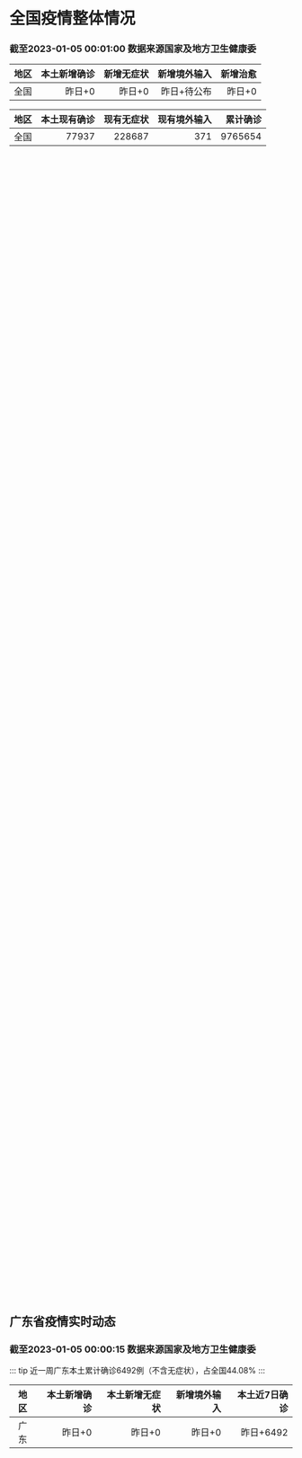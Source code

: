 
# 全国疫情整体情况
### 截至2023-01-05 00:01:00 数据来源国家及地方卫生健康委

|地区|本土新增确诊|新增无症状|新增境外输入|新增治愈|
|:--:|---:|---:|---:|---:|
|全国|昨日+0|昨日+0|昨日+待公布|昨日+0|

|地区|本土现有确诊|现有无症状|现有境外输入|累计确诊|
|:--:|---:|---:|---:|---:|
|全国|77937|228687|371|9765654|

<ChinaMap :dataList="dataList" :title="title"/>

<div id="chinaDayModify" style="width:100%;height:500px;margin-bottom:10px;"></div>
<div id="chinaAddHistoryData" style="width:100%;height:500px;margin-bottom:10px;"></div>
<div id="chinaNowHistoryData" style="width:100%;height:500px;margin-bottom:10px;"></div>
<div id="chinaTotalHistoryData" style="width:100%;height:500px;margin-bottom:10px;"></div>


## 广东省疫情实时动态
### 截至2023-01-05 00:00:15 数据来源国家及地方卫生健康委

::: tip 近一周广东本土累计确诊6492例（不含无症状），占全国44.08%
:::

|地区|本土新增确诊|本土新增无症状|新增境外输入|本土近7日确诊|
|:--:|---:|---:|---:|---:|
|广东|昨日+0|昨日+0|昨日+0|昨日+6492|

<div id="guangdongModify" style="width:100%;height:500px;margin-bottom:10px;"></div>
<div id="guangdongTotalHistory" style="width:100%;height:500px;margin-bottom:10px;"></div>
<div id="guangzhouModifyHistory" style="width:100%;height:500px;margin-bottom:10px;"></div>


<script>
import * as echarts from 'echarts'
export default {
  data(){
    return {
      title: '新增本土确诊',
      dataList: [{name: '台湾', value: 0, addList: []},{name: '香港', value: 0, addList: []},{name: '广东', value: 0, addList: []},{name: '湖北', value: 0, addList: []},{name: '上海', value: 0, addList: []},{name: '吉林', value: 0, addList: []},{name: '四川', value: 0, addList: []},{name: '重庆', value: 0, addList: []},{name: '福建', value: 0, addList: []},{name: '海南', value: 0, addList: []},{name: '河南', value: 0, addList: []},{name: '北京', value: 0, addList: []},{name: '内蒙古', value: 0, addList: []},{name: '云南', value: 0, addList: []},{name: '浙江', value: 0, addList: []},{name: '陕西', value: 0, addList: []},{name: '黑龙江', value: 0, addList: []},{name: '山西', value: 0, addList: []},{name: '山东', value: 0, addList: []},{name: '湖南', value: 0, addList: []},{name: '江苏', value: 0, addList: []},{name: '广西', value: 0, addList: []},{name: '天津', value: 0, addList: []},{name: '辽宁', value: 0, addList: []},{name: '河北', value: 0, addList: []},{name: '澳门', value: 0, addList: []},{name: '新疆', value: 0, addList: []},{name: '江西', value: 0, addList: []},{name: '贵州', value: 0, addList: []},{name: '安徽', value: 0, addList: []},{name: '甘肃', value: 0, addList: []},{name: '西藏', value: 0, addList: []},{name: '青海', value: 0, addList: []},{name: '宁夏', value: 0, addList: []},{name: '南海诸岛', value: 0, addList: []}]
    }
  },
  mounted () {
    const themeObj = {"color":["#2ec7c9","#b6a2de","#5ab1ef","#ffb980","#d87a80","#8d98b3","#e5cf0d","#97b552","#95706d","#dc69aa","#07a2a4","#9a7fd1","#588dd5","#f5994e","#c05050","#59678c","#c9ab00","#7eb00a","#6f5553","#c14089"],"backgroundColor":"rgba(0,0,0,0)","textStyle":{},"title":{"textStyle":{"color":"#008acd"},"subtextStyle":{"color":"#aaaaaa"}},"line":{"itemStyle":{"borderWidth":1},"lineStyle":{"width":2},"symbolSize":3,"symbol":"emptyCircle","smooth":true},"radar":{"itemStyle":{"borderWidth":1},"lineStyle":{"width":2},"symbolSize":3,"symbol":"emptyCircle","smooth":true},"bar":{"itemStyle":{"barBorderWidth":0,"barBorderColor":"#ccc"}},"pie":{"itemStyle":{"borderWidth":0,"borderColor":"#ccc"}},"scatter":{"itemStyle":{"borderWidth":0,"borderColor":"#ccc"}},"boxplot":{"itemStyle":{"borderWidth":0,"borderColor":"#ccc"}},"parallel":{"itemStyle":{"borderWidth":0,"borderColor":"#ccc"}},"sankey":{"itemStyle":{"borderWidth":0,"borderColor":"#ccc"}},"funnel":{"itemStyle":{"borderWidth":0,"borderColor":"#ccc"}},"gauge":{"itemStyle":{"borderWidth":0,"borderColor":"#ccc"}},"candlestick":{"itemStyle":{"color":"#d87a80","color0":"#2ec7c9","borderColor":"#d87a80","borderColor0":"#2ec7c9","borderWidth":1}},"graph":{"itemStyle":{"borderWidth":0,"borderColor":"#ccc"},"lineStyle":{"width":1,"color":"#aaaaaa"},"symbolSize":3,"symbol":"emptyCircle","smooth":true,"color":["#2ec7c9","#b6a2de","#5ab1ef","#ffb980","#d87a80","#8d98b3","#e5cf0d","#97b552","#95706d","#dc69aa","#07a2a4","#9a7fd1","#588dd5","#f5994e","#c05050","#59678c","#c9ab00","#7eb00a","#6f5553","#c14089"],"label":{"color":"#eeeeee"}},"map":{"itemStyle":{"areaColor":"#dddddd","borderColor":"#eeeeee","borderWidth":0.5},"label":{"color":"#d87a80"},"emphasis":{"itemStyle":{"areaColor":"rgba(254,153,78,1)","borderColor":"#444","borderWidth":1},"label":{"color":"rgb(100,0,0)"}}},"geo":{"itemStyle":{"areaColor":"#dddddd","borderColor":"#eeeeee","borderWidth":0.5},"label":{"color":"#d87a80"},"emphasis":{"itemStyle":{"areaColor":"rgba(254,153,78,1)","borderColor":"#444","borderWidth":1},"label":{"color":"rgb(100,0,0)"}}},"categoryAxis":{"axisLine":{"show":true,"lineStyle":{"color":"#008acd"}},"axisTick":{"show":true,"lineStyle":{"color":"#333"}},"axisLabel":{"show":true,"color":"#333"},"splitLine":{"show":false,"lineStyle":{"color":["#eee"]}},"splitArea":{"show":false,"areaStyle":{"color":["rgba(250,250,250,0.3)","rgba(200,200,200,0.3)"]}}},"valueAxis":{"axisLine":{"show":true,"lineStyle":{"color":"#008acd"}},"axisTick":{"show":true,"lineStyle":{"color":"#333"}},"axisLabel":{"show":true,"color":"#333"},"splitLine":{"show":true,"lineStyle":{"color":["#eee"]}},"splitArea":{"show":true,"areaStyle":{"color":["rgba(250,250,250,0.3)","rgba(200,200,200,0.3)"]}}},"logAxis":{"axisLine":{"show":true,"lineStyle":{"color":"#008acd"}},"axisTick":{"show":true,"lineStyle":{"color":"#333"}},"axisLabel":{"show":true,"color":"#333"},"splitLine":{"show":true,"lineStyle":{"color":["#eee"]}},"splitArea":{"show":true,"areaStyle":{"color":["rgba(250,250,250,0.3)","rgba(200,200,200,0.3)"]}}},"timeAxis":{"axisLine":{"show":true,"lineStyle":{"color":"#008acd"}},"axisTick":{"show":true,"lineStyle":{"color":"#333"}},"axisLabel":{"show":true,"color":"#333"},"splitLine":{"show":true,"lineStyle":{"color":["#eee"]}},"splitArea":{"show":false,"areaStyle":{"color":["rgba(250,250,250,0.3)","rgba(200,200,200,0.3)"]}}},"toolbox":{"iconStyle":{"borderColor":"#2ec7c9"},"emphasis":{"iconStyle":{"borderColor":"#18a4a6"}}},"legend":{"textStyle":{"color":"#333333"}},"tooltip":{"axisPointer":{"lineStyle":{"color":"#008acd","width":"1"},"crossStyle":{"color":"#008acd","width":"1"}}},"timeline":{"lineStyle":{"color":"#008acd","width":1},"itemStyle":{"color":"#008acd","borderWidth":1},"controlStyle":{"color":"#008acd","borderColor":"#008acd","borderWidth":0.5},"checkpointStyle":{"color":"#2ec7c9","borderColor":"#2ec7c9"},"label":{"color":"#008acd"},"emphasis":{"itemStyle":{"color":"#a9334c"},"controlStyle":{"color":"#008acd","borderColor":"#008acd","borderWidth":0.5},"label":{"color":"#008acd"}}},"visualMap":{"color":["#5ab1ef","#e0ffff"]},"dataZoom":{"backgroundColor":"rgba(47,69,84,0)","dataBackgroundColor":"#efefff","fillerColor":"rgba(182,162,222,0.2)","handleColor":"#008acd","handleSize":"100%","textStyle":{"color":"#333333"}},"markPoint":{"label":{"color":"#eeeeee"},"emphasis":{"label":{"color":"#eeeeee"}}}}

    echarts.registerTheme('dark', (themeObj))

    this.chartChDay = echarts.init(document.getElementById("chinaDayModify"), "dark")
,this.chartChAdd = echarts.init(document.getElementById("chinaAddHistoryData"), "dark")
,this.chartChNow = echarts.init(document.getElementById("chinaNowHistoryData"), "dark")
,this.chartChTotal = echarts.init(document.getElementById("chinaTotalHistoryData"), "dark")
,this.chartGdMod = echarts.init(document.getElementById("guangdongModify"), "dark")
,this.chartGdTotal = echarts.init(document.getElementById("guangdongTotalHistory"), "dark")
,this.chartGzMod = echarts.init(document.getElementById("guangzhouModifyHistory"), "dark")


    const option_gd_mod = {
      title: {
        text: '广东疫情新增趋势（人）'
      },
      tooltip: {
        trigger: 'axis',
        axisPointer: {
          type: 'cross',
          label: {
            backgroundColor: '#6a7985'
          }
        }
      },
      legend: {
        top: 20,
        data: [{name: '本土新增确诊',icon: 'rect'}, {name: '本土新增无症状',icon: 'rect'},{name: '新增境外输入',icon: 'rect'}]
      },
      grid: {
        left: '3%',
        right: '4%',
        bottom: '3%',
        containLabel: true
      },
      toolbox: {
        feature: {
          saveAsImage: {}
        }
      },
      xAxis: {
        type: 'category',
        boundaryGap: false,
        data: ["11.20","11.21","11.22","11.23","11.24","11.25","11.26","11.27","11.28","11.29","11.30","12.01","12.02","12.03","12.04","12.05","12.06","12.07","12.08","12.09","12.10","12.11","12.12","12.13","12.14","12.15","12.16","12.17","12.18","12.19","12.20","12.21","12.22","12.23","12.24","12.25","12.26","12.27","12.28","12.29","12.30","12.31","01.01","01.02","01.03",]
      },
      yAxis: {
        type: 'value'
      },
      series: [
        {
          name: '本土新增确诊',
          type: 'line',
          areaStyle: {},
          emphasis: {
            focus: 'series'
          },
          data: [984,781,860,1791,892,991,1386,1347,1168,1518,1599,1782,1666,1868,1686,2120,1719,1437,1391,1115,735,879,775,1044,857,1065,990,915,846,1075,1171,1325,1599,1737,1384,1182,1976,2233,2239,2400,2766,1784,1555,1829,2917,]
        },
        {
          name: '本土新增无症状',
          type: 'line',
          areaStyle: {},
          emphasis: {
            focus: 'series'
          },
          data: [8101,8241,7951,7505,7584,7405,7705,7761,7725,7236,6315,6010,5053,4785,4816,3421,3200,2713,1989,1819,1791,1468,1264,1817,0,0,0,0,0,0,0,0,0,0,0,0,0,0,0,0,0,0,0,0,0,]
        },
        {
          name: '新增境外输入',
          type: 'line',
          areaStyle: {},
          emphasis: {
            focus: 'series'
          },
          data: [38,35,23,19,23,25,23,24,19,11,12,16,12,14,17,15,15,14,12,10,27,21,22,5,17,17,13,17,31,36,18,47,41,6,11,5,22,82,4,18,9,31,17,18,2,]
        }
      ]
    };

    const option_gd_total = {
      title: {
        text: '广东疫情概览（人）'
      },
      tooltip: {
        trigger: 'axis',
        axisPointer: {
          type: 'cross',
          label: {
            backgroundColor: '#6a7985'
          }
        }
      },
      legend: {
        top: 20,
        data: [{name: '累计确诊',icon: 'rect'},{name: '累计治愈',icon: 'rect'}]
      },
      grid: {
        left: '3%',
        right: '4%',
        bottom: '3%',
        containLabel: true
      },
      toolbox: {
        feature: {
          saveAsImage: {}
        }
      },
      xAxis: {
        type: 'category',
        boundaryGap: false,
        data: ["11.20","11.21","11.22","11.23","11.24","11.25","11.26","11.27","11.28","11.29","11.30","12.01","12.02","12.03","12.04","12.05","12.06","12.07","12.08","12.09","12.10","12.11","12.12","12.13","12.14","12.15","12.16","12.17","12.18","12.19","12.20","12.21","12.22","12.23","12.24","12.25","12.26","12.27","12.28","12.29","12.30","12.31","01.01","01.02","01.03","01.04","01.05","01.06","01.07","01.08","01.09","01.10","01.11","01.12","01.13","01.14","01.15","01.16","01.17",]
      },
      yAxis: {
        type: 'value'
      },
      series: [
        {
          name: '累计确诊',
          type: 'line',
          areaStyle: {},
          emphasis: {
            focus: 'series'
          },
          data: [24707,25523,26406,28216,29131,30147,31556,32927,34114,35643,37254,38666,40344,42226,43929,46450,48187,49638,51041,52166,52928,53828,54625,55674,56548,57630,58633,59565,60442,61553,62742,64114,65754,67497,68892,70079,72077,74392,76635,79053,79053,80868,82440,84287,84287,84287,84287,84287,84287,84287,84287,84287,84287,84287,84287,84287,84287,84287,84287,]
        },
        {
          name: '累计治愈',
          type: 'line',
          areaStyle: {},
          emphasis: {
            focus: 'series'
          },
          data: [11470,11470,11470,11470,11470,11470,11470,11470,11470,22472,22472,24794,24794,24794,24794,24794,24794,24794,24794,24794,24794,24794,24794,24794,24794,24794,24794,24794,24794,24794,51366,51366,51366,51366,51366,51366,51366,51366,51366,51366,51366,51366,51366,51366,51366,51366,51366,51366,51366,51366,51366,51366,51366,51366,51366,51366,51366,51366,51366,]
        }
      ]
    };

    const option_gz_mod = {
      title: {
        text: '广州疫情新增趋势（人）'
      },
      tooltip: {
        trigger: 'axis',
        axisPointer: {
          type: 'cross',
          label: {
            backgroundColor: '#6a7985'
          }
        }
      },
      legend: {
        top: 20,
        data: [{name: '本土新增确诊',icon: 'rect'},{name: '本土新增无症状',icon: 'rect'}]
      },
      grid: {
        left: '3%',
        right: '4%',
        bottom: '3%',
        containLabel: true
      },
      toolbox: {
        feature: {
          saveAsImage: {}
        }
      },
      xAxis: {
        type: 'category',
        boundaryGap: false,
        data: ["1120","1121","1122","1123","1124","1125","1126","1127","1128","1129","1130","1201","1202","1203","1204","1205","1206","1207","1208","1209","1210","1211","1212","1213","1214","1215","1216","1217","1218","1219","1220","1221","1222","1223","1224","1225","0103",]
      },
      yAxis: {
        type: 'value'
      },
      series: [
        {
          name: '本土新增确诊',
          type: 'line',
          areaStyle: {},
          emphasis: {
            focus: 'series'
          },
          data: [882,681,722,1645,734,824,1177,1129,959,1236,1313,1468,1201,1197,1044,1505,1233,1042,968,591,286,432,366,554,370,505,451,403,374,537,564,546,0,0,0,0,0,]
        },
        {
          name: '本土新增无症状',
          type: 'line',
          areaStyle: {},
          emphasis: {
            focus: 'series'
          },
          data: [7885,7957,7735,7192,7267,7058,7266,7166,6993,6454,5629,5185,4096,3771,3663,2262,2090,1640,1005,804,817,599,434,741,0,0,0,0,0,0,0,0,0,0,0,0,0,]
        }
      ]
    };

    const option_ch_day  = {
      series: [
        {
          type: 'treemap',
          data: [
            {
              name: '本土新增确诊昨日+0',
              value: 1,
            },
            {
              name: '新增无症状昨日+0',
              value: 1,
            },
            {
              name: '新增境外输入昨日+待公布',
              value: 1,
            },
            {
              name: '新增治愈昨日+0',
              value: 1,
            },
          ]
        }
      ]
    };

    const option_ch_add = {
      title: {
        text: '新增疫情整体走势'
      },
      tooltip: {
        trigger: 'axis',
        axisPointer: {
          type: 'cross',
          label: {
            backgroundColor: '#6a7985'
          }
        }
      },
      legend: {
        top: 20,
        data: [{name: '本土确诊',icon: 'rect'}, {name: '无症状感染',icon: 'rect'},{name: '新增境外输入',icon: 'rect'}]
      },
      grid: {
        left: '3%',
        right: '4%',
        bottom: '3%',
        containLabel: true
      },
      toolbox: {
        feature: {
          saveAsImage: {}
        }
      },
      xAxis: {
        type: 'category',
        boundaryGap: false,
        data: ["11.18","11.19","11.20","11.21","11.22","11.23","11.24","11.25","11.26","11.27","11.28","11.29","11.30","12.01","12.02","12.03","12.04","12.05","12.06","12.07","12.08","12.09","12.10","12.11","12.12","12.13","12.14","12.15","12.16","12.17","12.18","12.19","12.20","12.21","12.22","12.23","12.24","12.25","12.26","12.27","12.28","12.29","12.30","12.31","01.01","01.02","01.03",]
      },
      yAxis: {
        type: 'value'
      },
      series: [
        {
          name: '本土确诊',
          type: 'line',
          areaStyle: {},
          emphasis: {
            focus: 'series'
          },
          data: [2055,2204,2277,2145,2641,3927,3041,3405,3648,3748,3561,4236,4080,4233,3933,4168,4247,4988,4351,4031,3588,3034,2270,2171,2270,2249,1944,2091,2229,2028,1918,2656,3049,2966,3696,4103,2940,2637,4388,5136,5080,5491,7179,5102,4499,4804,7685,]
        },
        {
          name: '无症状感染',
          type: 'line',
          areaStyle: {},
          emphasis: {
            focus: 'series'
          },
          data: [22208,22011,24547,25754,26242,27517,29654,31504,35858,36304,34860,33376,31720,30539,28894,27433,25477,22859,20764,17134,13004,10551,8327,6455,5181,0,0,0,0,0,0,0,0,0,0,0,0,0,0,0,0,0,0,0,0,0,0,]
        },
        {
          name: '新增境外输入',
          type: 'line',
          areaStyle: {},
          emphasis: {
            focus: 'series'
          },
          data: [82,63,88,80,78,83,62,69,61,74,63,52,70,45,55,45,71,58,58,48,49,48,68,69,45,42,56,66,57,69,77,66,52,64,65,25,43,31,48,95,22,24,25,36,24,29,4,]
        }
      ]
    };

    const option_ch_now = {
      title: {
        text: '现有疫情整体走势'
      },
      tooltip: {
        trigger: 'axis',
        axisPointer: {
          type: 'cross',
          label: {
            backgroundColor: '#6a7985'
          }
        }
      },
      legend: {
        top: 20,
        data: [{name: '本土确诊',icon: 'rect'}, {name: '无症状感染',icon: 'rect'},{name: '新增境外输入',icon: 'rect'}]
      },
      grid: {
        left: '3%',
        right: '4%',
        bottom: '3%',
        containLabel: true
      },
      toolbox: {
        feature: {
          saveAsImage: {}
        }
      },
      xAxis: {
        type: 'category',
        boundaryGap: false,
        data: ["11.18","11.19","11.20","11.21","11.22","11.23","11.24","11.25","11.26","11.27","11.28","11.29","11.30","12.01","12.02","12.03","12.04","12.05","12.06","12.07","12.08","12.09","12.10","12.11","12.12","12.13","12.14","12.15","12.16","12.17","12.18","12.19","12.20","12.21","12.22","12.23","12.24","12.25","12.26","12.27","12.28","12.29","12.30","12.31","01.01","01.02","01.03","01.04","01.05","01.06","01.07","01.08","01.09","01.10","01.11","01.12","01.13","01.14","01.15","01.16","01.17",]
      },
      yAxis: {
        type: 'value'
      },
      series: [
        {
          name: '本土确诊',
          type: 'line',
          areaStyle: {},
          emphasis: {
            focus: 'series'
          },
          data: [19102,20202,21550,22606,23923,26090,27429,28985,30646,32348,33190,34851,36571,38012,38648,39571,40008,41882,42366,42724,42640,41065,38903,37461,35849,34830,34288,34283,33888,34193,34808,35509,36636,37295,38884,41265,43449,45397,48154,51406,54566,57769,61980,65890,69817,73790,77937,77937,77937,77937,77937,77937,77937,77937,77937,77937,77937,77937,77937,77937,77937,]
        },
        {
          name: '无症状感染',
          type: 'line',
          areaStyle: {},
          emphasis: {
            focus: 'series'
          },
          data: [607,627,660,690,707,723,735,760,764,781,777,765,776,736,710,657,625,599,589,542,518,494,488,507,491,444,412,424,446,460,490,467,475,475,471,434,419,406,396,445,435,421,406,408,404,398,371,371,371,371,371,371,371,371,371,371,371,371,371,371,371,]
        },
        {
          name: '新增境外输入',
          type: 'line',
          areaStyle: {},
          emphasis: {
            focus: 'series'
          },
          data: [172048,188616,207376,226934,245895,264312,281195,299495,318626,340796,360424,375154,386771,394333,394150,389264,382512,369357,354890,340392,320318,294934,272508,249168,228687,228687,228687,228687,228687,228687,228687,228687,228687,228687,228687,228687,228687,228687,228687,228687,228687,228687,228687,228687,228687,228687,228687,228687,228687,228687,228687,228687,228687,228687,228687,228687,228687,228687,228687,228687,228687,]
        }
      ]
    };

    const option_ch_total = {
      title: {
        text: '累计疫情整体走势'
      },
      tooltip: {
        trigger: 'axis',
        axisPointer: {
          type: 'cross',
          label: {
            backgroundColor: '#6a7985'
          }
        }
      },
      legend: {
        top: 20,
        data: [{name: '确诊(含港澳台)', con: 'rect'}, {name: '死亡(含港澳台)',icon: 'rect'}]
      },
      grid: {
        left: '3%',
        right: '4%',
        bottom: '3%',
        containLabel: true
      },
      toolbox: {
        feature: {
          saveAsImage: {}
        }
      },
      xAxis: {
        type: 'category',
        boundaryGap: false,
        data: ["11.18","11.19","11.20","11.21","11.22","11.23","11.24","11.25","11.26","11.27","11.28","11.29","11.30","12.01","12.02","12.03","12.04","12.05","12.06","12.07","12.08","12.09","12.10","12.11","12.12","12.13","12.14","12.15","12.16","12.17","12.18","12.19","12.20","12.21","12.22","12.23","12.24","12.25","12.26","12.27","12.28","12.29","12.30","12.31","01.01","01.02","01.03","01.04","01.05","01.06","01.07","01.08","01.09","01.10","01.11","01.12","01.13","01.14","01.15","01.16","01.17",]
      },
      yAxis: {
        type: 'value'
      },
      series: [
        {
          name: '确诊(含港澳台)',
          type: 'line',
          areaStyle: {},
          emphasis: {
            focus: 'series'
          },
          data: [8862956,8882454,8901981,8917011,8938818,8961750,8981987,9000592,9018455,9036539,9051741,9074256,9074256,9074256,9074256,9074256,9074256,9190921,9212751,9212751,9212751,9212751,9293435,9293435,9326304,9326304,9326304,9326304,9326304,9326304,9326304,9326304,9326304,9326304,9326304,9558276,9558276,9558276,9558276,9558276,9558276,9558276,9765654,9765654,9765654,9765654,9765654,9765654,9765654,9765654,9765654,9765654,9765654,9765654,9765654,9765654,9765654,9765654,9765654,9765654,9765654,]
        },
        {
          name: '死亡(含港澳台)',
          type: 'line',
          areaStyle: {},
          emphasis: {
            focus: 'series'
          },
          data: [28939,28939,28939,28939,28939,28939,28939,28939,28939,28939,28939,28939,28939,28939,28939,28939,28939,28939,28939,28939,28939,28939,28939,28939,28939,28939,28939,28939,28939,28939,28939,28939,28939,28939,28939,28939,28939,28939,28939,28939,28939,28939,28939,28939,28939,28939,28939,28939,28939,28939,28939,28939,28939,28939,28939,28939,28939,28939,28939,28939,28939,]
        }
      ]
    };

    this.chartGdMod.setOption(option_gd_mod);
    this.chartGdTotal.setOption(option_gd_total);
    this.chartGzMod.setOption(option_gz_mod);
    this.chartChDay.setOption(option_ch_day);
    this.chartChAdd.setOption(option_ch_add);
    this.chartChNow.setOption(option_ch_now);
    this.chartChTotal.setOption(option_ch_total);

    window.onresize = () => {
      this.chartGdMod.resize()
      this.chartGdTotal.resize()
      this.chartGzMod.resize()
      this.chartChDay.resize()
      this.chartChAdd.resize()
      this.chartChNow.resize()
      this.chartChTotal.resize()
    }
  }
}
</script>

## 广东省各地区疫情情况

::: danger 0个中高风险地区
:::

|地区|本土新增确诊|本土新增无症状|本土近7日确诊|中高风险地区|
|:--:|---:|---:|---:|---:|
|广州|0|0|+3023|0|
|汕头|0|0|+514|0|
|深圳|0|0|+480|0|
|云浮|0|0|+320|0|
|惠州|0|0|+302|0|
|佛山|0|0|+258|0|
|潮州|0|0|+253|0|
|中山|0|0|+210|0|
|珠海|0|0|+207|0|
|阳江|0|0|+195|0|
|湛江|0|0|+139|0|
|茂名|0|0|+120|0|
|江门|0|0|+111|0|
|肇庆|0|0|+69|0|
|梅州|0|0|+62|0|
|韶关|0|0|+61|0|
|汕尾|0|0|+55|0|
|清远|0|0|+43|0|
|东莞|0|0|+35|0|
|河源|0|0|+19|0|
|揭阳|0|0|+16|0|
|未公布来源|0|0|0|0|


## 广东疫情热点动态

  
### 01-18 09:17
::: tip 广州专家：阳过要留意这几点
这都是“阳过”“阳康”后的第一个年廿八，
洗邋遢时有什么需要特别注意的事项？
如果家里还有未阳的人，
洗邋遢有什么特别需注意吗？
消毒剂又该如何选择？
广州日报·新花城记者采访了
广州市疾病预防控制中...

广州日报

[阅读全文](https://mp.weixin.qq.com/s?__biz=MjM5MjA0MDk2MA%3D%3D&mid=2653053261&idx=3&sn=ab420a983e21651c8b69f9c17d1b5c23&chksm=bd7a90228a0d1934430d811bb0aa918f28e3d27d50d7f1a92bbf5b471d9c0b64f750a3431350&mpshare=1&scene=1&srcid=0118qjx2nbXT7qAaAdpdywsv&sharer_sharetime=1674004616613&sharer_shareid=d35647f873619e01ec6c2f6ddaa3a96d&version=4.1.0.6011&platform=win#rd)
:::

### 01-17 21:26
::: tip 广东精准防疫：阿里健康线上线下联动，保障居民防疫用药
文/羊城晚报全媒体记者 孙绮曼图/受访者提供为全面落实国家商务部、工信部部署要求，切实保障消费者对短缺药品的用药需求，在广东省商务厅指导下，1月16日阿里健康正式上线广东省专属防疫购药通道，面向广东居...

羊城派

[阅读全文](https://h5.baike.qq.com/mobile/landing.html?docid=20230117A08AQQ00&isNews=1&adtag=wxjk.yqssc.yqdt)
:::

### 01-17 10:21
::: tip 提醒 | 脆弱人群感染新冠，出现这些情况要警惕
老年人、基础疾病患者等脆弱人群一旦感染新冠病毒如何避免重症？出现哪些体征需要就医？一图速览。...

广州卫健委

[阅读全文](https://mp.weixin.qq.com/s?__biz=MzU2NTA0NTI0Ng%3D%3D&mid=2247639071&idx=1&sn=46990886c332782afa6fd215e02c6184&chksm=fc4d528ecb3adb982ae2ed81ae105c4d7f76c461173ec3fa435e722aa4ef2681278ab7618a8b&mpshare=1&scene=1&srcid=0117Cn5J3N55wRJuF3oidVwZ&sharer_sharetime=1673921943454&sharer_shareid=d35647f873619e01ec6c2f6ddaa3a96d&version=4.1.0.6011&platform=win#rd)
:::

### 01-16 21:36
::: tip 深圳：1月8日起至3月31日新冠感染住院费用实行全额保障
1月8日起，新冠病毒感染实施“乙类乙管”，患者医保怎么报？记者从深圳市医疗保障局获悉，根据国家、省医保局相关文件精神，市医保局迅速贯彻落实了实施“乙类乙管”后优化新型冠状病毒感染患者费用的医疗保障相关...

正观新闻

[阅读全文](https://h5.baike.qq.com/mobile/landing.html?docid=20230116A08COK00&isNews=1&adtag=wxjk.yqssc.yqdt)
:::

### 01-16 09:38
::: tip 广州援助毕节的抗疫医疗物资安全抵达
1月14日，两辆载有广州援助毕节抗疫医疗物资的货车驶出金海湖北收费站，安全抵达贵州毕节。
当前，毕节市正进入防控措施优化转换的关键阶段，农村地区疫情防控用药需求量加大，出现药品供应受限的情况。...

金台资讯

[阅读全文](https://view.inews.qq.com/a/20230115A05J6L00?uid=100188415180&chlid=_qqnews_custom_search_pictext#)
:::

### 01-15 09:40
::: tip 感染新冠后小心眼部并发症，深圳医生提醒
南都讯 记者李榕  “阳康了吗？”成为大家近日新的问候语。康复的过程中还需多留意多重视各种不舒服，及时就医诊断。近日，南都记者从暨大附属深圳爱尔眼科医院了解到，一老人因感染新冠引发急性闭角型青光眼，差...

南方都市报

[阅读全文](https://view.inews.qq.com/a/20230114A03KFN00?&chlid=news_news_top&uid=100188415180#)
:::

### 01-15 09:38
::: tip 转需｜广州最新公布244个核酸检测服务点！地址、服务时间详情
 南方网讯 1月14日，广州市卫健委发布关于广州市核酸检测服务信息的通告，通告详情如下。关于广州市核酸检测服务信息的通告广大市民朋友：现将我市核酸采样点地址、服务时间等相关信息予以通告，请有核酸检测需...

南方新闻网

[阅读全文](https://h5.baike.qq.com/mobile/landing.html?docid=20230114A053WU00&isNews=1&adtag=wxjk.yqssc.yqdt)
:::

### 01-14 22:52
::: tip 官方表示当前发热门诊高峰已过 一新冠治疗药物完成中国市场首发
 中新社北京1月14日电 题：官方表示当前发热门诊高峰已过   一新冠治疗药物完成中国市场首发中新社记者   李纯“发热门诊高峰已经过去”“全国急诊高峰已经过去”“门诊正常诊疗正在逐步恢复”……14日...

中国新闻网

[阅读全文](https://h5.baike.qq.com/mobile/landing.html?docid=20230114A07XAS00&isNews=1&adtag=wxjk.yqssc.yqdt)
:::

### 01-14 16:01
::: tip 千里送药真情浓！东莞向铜仁捐赠价值70余万元防疫医疗物资
1月13日，东莞市向铜仁市捐赠的呼吸机2台、布洛芬8500瓶/盒、N95口罩3.8万个、抗原试剂2.52万人份等第一批价值70余万元防疫医疗物资已到达铜仁，该批药物主要用于基层新冠病毒感染患者的医疗救...

健康贵州

[阅读全文](https://h5.baike.qq.com/mobile/landing.html?docid=20230114A04HM700&isNews=1&adtag=wxjk.yqssc.yqdt)
:::

### 01-14 12:34
::: tip 国药广州完成新冠口服药莫诺拉韦首单销售
国药控股官微消息，2023年1月13日，国药控股广州公司完成新冠口服药“莫诺拉韦”全国首单销售，标志着该药正式投入临床使用。...

界面新闻

[阅读全文](https://h5.baike.qq.com/mobile/landing.html?docid=20230114A02WM900&isNews=1&adtag=wxjk.yqssc.yqdt)
:::


## 广州疫情热点动态

  
### 01-18 09:17
::: tip 广州专家：阳过要留意这几点
这都是“阳过”“阳康”后的第一个年廿八，
洗邋遢时有什么需要特别注意的事项？
如果家里还有未阳的人，
洗邋遢有什么特别需注意吗？
消毒剂又该如何选择？
广州日报·新花城记者采访了
广州市疾病预防控制中...

广州日报

[阅读全文](https://mp.weixin.qq.com/s?__biz=MjM5MjA0MDk2MA%3D%3D&mid=2653053261&idx=3&sn=ab420a983e21651c8b69f9c17d1b5c23&chksm=bd7a90228a0d1934430d811bb0aa918f28e3d27d50d7f1a92bbf5b471d9c0b64f750a3431350&mpshare=1&scene=1&srcid=0118qjx2nbXT7qAaAdpdywsv&sharer_sharetime=1674004616613&sharer_shareid=d35647f873619e01ec6c2f6ddaa3a96d&version=4.1.0.6011&platform=win#rd)
:::

### 01-17 21:26
::: tip 广东精准防疫：阿里健康线上线下联动，保障居民防疫用药
文/羊城晚报全媒体记者 孙绮曼图/受访者提供为全面落实国家商务部、工信部部署要求，切实保障消费者对短缺药品的用药需求，在广东省商务厅指导下，1月16日阿里健康正式上线广东省专属防疫购药通道，面向广东居...

羊城派

[阅读全文](https://h5.baike.qq.com/mobile/landing.html?docid=20230117A08AQQ00&isNews=1&adtag=wxjk.yqssc.yqdt)
:::

### 01-17 10:21
::: tip 提醒 | 脆弱人群感染新冠，出现这些情况要警惕
老年人、基础疾病患者等脆弱人群一旦感染新冠病毒如何避免重症？出现哪些体征需要就医？一图速览。...

广州卫健委

[阅读全文](https://mp.weixin.qq.com/s?__biz=MzU2NTA0NTI0Ng%3D%3D&mid=2247639071&idx=1&sn=46990886c332782afa6fd215e02c6184&chksm=fc4d528ecb3adb982ae2ed81ae105c4d7f76c461173ec3fa435e722aa4ef2681278ab7618a8b&mpshare=1&scene=1&srcid=0117Cn5J3N55wRJuF3oidVwZ&sharer_sharetime=1673921943454&sharer_shareid=d35647f873619e01ec6c2f6ddaa3a96d&version=4.1.0.6011&platform=win#rd)
:::

### 01-16 21:36
::: tip 深圳：1月8日起至3月31日新冠感染住院费用实行全额保障
1月8日起，新冠病毒感染实施“乙类乙管”，患者医保怎么报？记者从深圳市医疗保障局获悉，根据国家、省医保局相关文件精神，市医保局迅速贯彻落实了实施“乙类乙管”后优化新型冠状病毒感染患者费用的医疗保障相关...

正观新闻

[阅读全文](https://h5.baike.qq.com/mobile/landing.html?docid=20230116A08COK00&isNews=1&adtag=wxjk.yqssc.yqdt)
:::

### 01-16 09:38
::: tip 广州援助毕节的抗疫医疗物资安全抵达
1月14日，两辆载有广州援助毕节抗疫医疗物资的货车驶出金海湖北收费站，安全抵达贵州毕节。
当前，毕节市正进入防控措施优化转换的关键阶段，农村地区疫情防控用药需求量加大，出现药品供应受限的情况。...

金台资讯

[阅读全文](https://view.inews.qq.com/a/20230115A05J6L00?uid=100188415180&chlid=_qqnews_custom_search_pictext#)
:::

### 01-15 09:40
::: tip 感染新冠后小心眼部并发症，深圳医生提醒
南都讯 记者李榕  “阳康了吗？”成为大家近日新的问候语。康复的过程中还需多留意多重视各种不舒服，及时就医诊断。近日，南都记者从暨大附属深圳爱尔眼科医院了解到，一老人因感染新冠引发急性闭角型青光眼，差...

南方都市报

[阅读全文](https://view.inews.qq.com/a/20230114A03KFN00?&chlid=news_news_top&uid=100188415180#)
:::

### 01-15 09:38
::: tip 转需｜广州最新公布244个核酸检测服务点！地址、服务时间详情
 南方网讯 1月14日，广州市卫健委发布关于广州市核酸检测服务信息的通告，通告详情如下。关于广州市核酸检测服务信息的通告广大市民朋友：现将我市核酸采样点地址、服务时间等相关信息予以通告，请有核酸检测需...

南方新闻网

[阅读全文](https://h5.baike.qq.com/mobile/landing.html?docid=20230114A053WU00&isNews=1&adtag=wxjk.yqssc.yqdt)
:::

### 01-14 22:52
::: tip 官方表示当前发热门诊高峰已过 一新冠治疗药物完成中国市场首发
 中新社北京1月14日电 题：官方表示当前发热门诊高峰已过   一新冠治疗药物完成中国市场首发中新社记者   李纯“发热门诊高峰已经过去”“全国急诊高峰已经过去”“门诊正常诊疗正在逐步恢复”……14日...

中国新闻网

[阅读全文](https://h5.baike.qq.com/mobile/landing.html?docid=20230114A07XAS00&isNews=1&adtag=wxjk.yqssc.yqdt)
:::

### 01-14 16:01
::: tip 千里送药真情浓！东莞向铜仁捐赠价值70余万元防疫医疗物资
1月13日，东莞市向铜仁市捐赠的呼吸机2台、布洛芬8500瓶/盒、N95口罩3.8万个、抗原试剂2.52万人份等第一批价值70余万元防疫医疗物资已到达铜仁，该批药物主要用于基层新冠病毒感染患者的医疗救...

健康贵州

[阅读全文](https://h5.baike.qq.com/mobile/landing.html?docid=20230114A04HM700&isNews=1&adtag=wxjk.yqssc.yqdt)
:::

### 01-14 12:34
::: tip 国药广州完成新冠口服药莫诺拉韦首单销售
国药控股官微消息，2023年1月13日，国药控股广州公司完成新冠口服药“莫诺拉韦”全国首单销售，标志着该药正式投入临床使用。...

界面新闻

[阅读全文](https://h5.baike.qq.com/mobile/landing.html?docid=20230114A02WM900&isNews=1&adtag=wxjk.yqssc.yqdt)
:::

